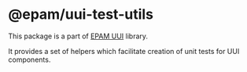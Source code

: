 # @epam/uui-test-utils

This package is a part of [EPAM UUI](https://github.com/epam/UUI) library.

It provides a set of helpers which facilitate creation of unit tests for UUI components.
